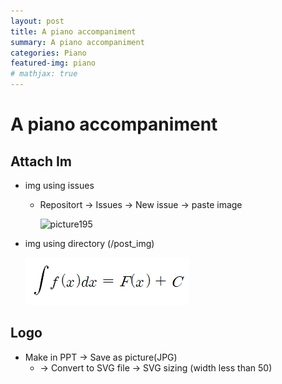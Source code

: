 ```yaml
---
layout: post
title: A piano accompaniment
summary: A piano accompaniment
categories: Piano
featured-img: piano
# mathjax: true
---
```




# A piano accompaniment











## Attach Im







- img using issues

    - Repositort -> Issues -> New issue -> paste image

        ![picture195](https://user-images.githubusercontent.com/35000355/69053245-5484c100-0a4c-11ea-90f4-e787321d3b15.png) 

- img using directory (/post_img)

     <img src="..\post_img\picture195.png" alt="png"/>




## Logo

- Make in PPT -> Save as picture(JPG) 
  - -> Convert to SVG file -> SVG sizing (width less than 50) 